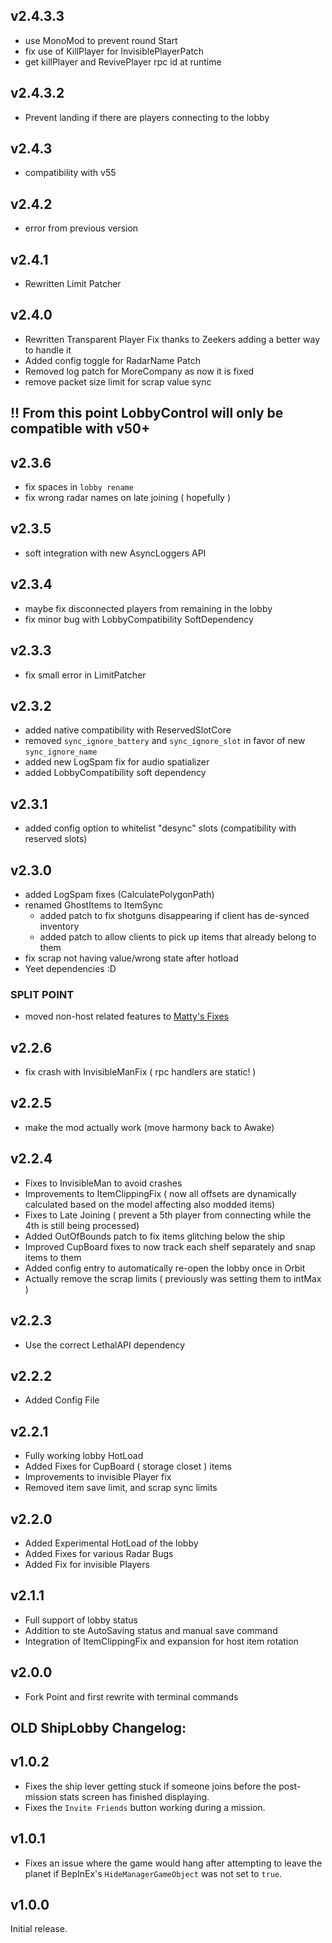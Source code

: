 ## v2.4.3.3
- use MonoMod to prevent round Start
- fix use of KillPlayer for InvisiblePlayerPatch
- get killPlayer and RevivePlayer rpc id at runtime

## v2.4.3.2
- Prevent landing if there are players connecting to the lobby

## v2.4.3
- compatibility with v55

## v2.4.2
- error from previous version

## v2.4.1
- Rewritten Limit Patcher

## v2.4.0
- Rewritten Transparent Player Fix thanks to Zeekers adding a better way to handle it
- Added config toggle for RadarName Patch
- Removed log patch for MoreCompany as now it is fixed
- remove packet size limit for scrap value sync

## !! From this point LobbyControl will only be compatible with v50+

## v2.3.6
- fix spaces in `lobby rename`
- fix wrong radar names on late joining ( hopefully )

## v2.3.5
- soft integration with new AsyncLoggers API

## v2.3.4
- maybe fix disconnected players from remaining in the lobby
- fix minor bug with LobbyCompatibility SoftDependency

## v2.3.3
- fix small error in LimitPatcher

## v2.3.2
- added native compatibility with ReservedSlotCore
- removed `sync_ignore_battery` and `sync_ignore_slot` in favor of new `sync_ignore_name`
- added new LogSpam fix for audio spatializer
- added LobbyCompatibility soft dependency

## v2.3.1
- added config option to whitelist "desync" slots (compatibility with reserved slots)

## v2.3.0
- added LogSpam fixes (CalculatePolygonPath)
- renamed GhostItems to ItemSync
  - added patch to fix shotguns disappearing if client has de-synced inventory
  - added patch to allow clients to pick up items that already belong to them
- fix scrap not having value/wrong state after hotload
- Yeet dependencies :D

### **SPLIT POINT**
- moved non-host related features to [Matty's Fixes]()

## v2.2.6
- fix crash with InvisibleManFix ( rpc handlers are static! )

## v2.2.5
- make the mod actually work (move harmony back to Awake)

## v2.2.4
- Fixes to InvisibleMan to avoid crashes
- Improvements to ItemClippingFix ( now all offsets are dynamically calculated based on the model affecting also modded items)
- Fixes to Late Joining ( prevent a 5th player from connecting while the 4th is still being processed)
- Added OutOfBounds patch to fix items glitching below the ship
- Improved CupBoard fixes to now track each shelf separately and snap items to them
- Added config entry to automatically re-open the lobby once in Orbit
- Actually remove the scrap limits ( previously was setting them to intMax )

## v2.2.3
- Use the correct LethalAPI dependency

## v2.2.2
- Added Config File

## v2.2.1
- Fully working lobby HotLoad
- Added Fixes for CupBoard ( storage closet ) items
- Improvements to invisible Player fix
- Removed item save limit, and scrap sync limits

## v2.2.0
- Added Experimental HotLoad of the lobby
- Added Fixes for various Radar Bugs
- Added Fix for invisible Players

## v2.1.1
- Full support of lobby status
- Addition to ste AutoSaving status and manual save command
- Integration of ItemClippingFix and expansion for host item rotation

## v2.0.0
- Fork Point and first rewrite with terminal commands

## OLD ShipLobby Changelog:

## v1.0.2

- Fixes the ship lever getting stuck if someone joins before the post-mission
  stats screen has finished displaying.
- Fixes the `Invite Friends` button working during a mission.

## v1.0.1

- Fixes an issue where the game would hang after attempting to leave the planet
  if BepInEx's `HideManagerGameObject` was not set to `true`.

## v1.0.0

Initial release.